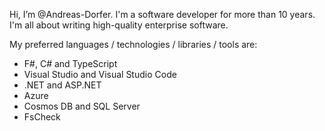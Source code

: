 Hi, I’m @Andreas-Dorfer. I'm a software developer for more than 10 years. I'm all about writing high-quality enterprise software.

My preferred languages / technologies / libraries / tools are:
- F#, C# and TypeScript
- Visual Studio and Visual Studio Code
- .NET and ASP.NET
- Azure
- Cosmos DB and SQL Server
- FsCheck
